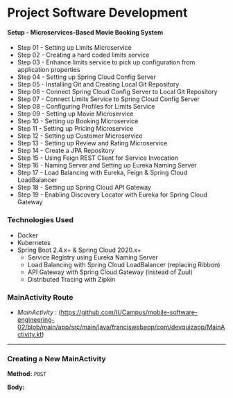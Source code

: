 # Project Software Development 

#### Setup -  Microservices-Based Movie Booking System

-  Step 01 - Setting up Limits Microservice
-  Step 02 - Creating a hard coded limits service
-  Step 03 - Enhance limits service to pick up configuration from application properties
-  Step 04 - Setting up Spring Cloud Config Server
-  Step 05 - Installing Git and Creating Local Git Repository
-  Step 06 - Connect Spring Cloud Config Server to Local Git Repository
-  Step 07 - Connect Limits Service to Spring Cloud Config Server
-  Step 08 - Configuring Profiles for Limits Service
-  Step 09 - Setting up Movie Microservice
-  Step 10 - Setting up Booking Microservice
-  Step 11 - Setting up Pricing Microservice
-  Step 12 - Setting up Customer Microservice
-  Step 13 - Setting up Review and Rating Microservice
-  Step 14 - Create a JPA Repository
-  Step 15 - Using Feign REST Client for Service Invocation
-  Step 16 - Naming Server and Setting up Eureka Naming Server
-  Step 17 - Load Balancing with Eureka, Feign & Spring Cloud LoadBalancer
-  Step 18 - Setting up Spring Cloud API Gateway
-  Step 19 - Enabling Discovery Locator with Eureka for Spring Cloud Gateway

### Technologies Used

- Docker
- Kubernetes
- Spring Boot 2.4.x+ & Spring Cloud 2020.x+
  - Service Registry using Eureka Naming Server
  - Load Balancing with Spring Cloud LoadBalancer (replacing Ribbon)
  - API Gateway with Spring Cloud Gateway (instead of Zuul)
  - Distributed Tracing with Zipkin

### MainActivity Route
- *MainActivity* : (https://github.com/IUCampus/mobile-software-engineering-02/blob/main/app/src/main/java/franciswebapp/com/devquizapp/MainActivity.kt)
---
### **Creating a New MainActivity**
  
**Method:** `POST`  

**Body:**

```json
